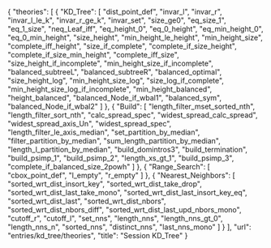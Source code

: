 {
    "theories": [
        {
            "KD_Tree": [
                "dist_point_def",
                "invar_l",
                "invar_r",
                "invar_l_le_k",
                "invar_r_ge_k",
                "invar_set",
                "size_ge0",
                "eq_size_1",
                "eq_1_size",
                "neq_Leaf_iff",
                "eq_height_0",
                "eq_0_height",
                "eq_min_height_0",
                "eq_0_min_height",
                "size_height",
                "min_height_le_height",
                "min_height_size",
                "complete_iff_height",
                "size_if_complete",
                "complete_if_size_height",
                "complete_if_size_min_height",
                "complete_iff_size",
                "size_height_if_incomplete",
                "min_height_size_if_incomplete",
                "balanced_subtreeL",
                "balanced_subtreeR",
                "balanced_optimal",
                "size_height_log",
                "min_height_size_log",
                "size_log_if_complete",
                "min_height_size_log_if_incomplete",
                "min_height_balanced",
                "height_balanced",
                "balanced_Node_if_wbal1",
                "balanced_sym",
                "balanced_Node_if_wbal2"
            ]
        },
        {
            "Build": [
                "length_filter_mset_sorted_nth",
                "length_filter_sort_nth",
                "calc_spread_spec",
                "widest_spread_calc_spread",
                "widest_spread_axis_Un",
                "widest_spread_spec",
                "length_filter_le_axis_median",
                "set_partition_by_median",
                "filter_partition_by_median",
                "sum_length_partition_by_median",
                "length_l_partition_by_median",
                "build_domintros3",
                "build_termination",
                "build_psimp_1",
                "build_psimp_2",
                "length_xs_gt_1",
                "build_psimp_3",
                "complete_if_balanced_size_2powh"
            ]
        },
        {
            "Range_Search": [
                "cbox_point_def",
                "l_empty",
                "r_empty"
            ]
        },
        {
            "Nearest_Neighbors": [
                "sorted_wrt_dist_insort_key",
                "sorted_wrt_dist_take_drop",
                "sorted_wrt_dist_last_take_mono",
                "sorted_wrt_dist_last_insort_key_eq",
                "sorted_wrt_dist_last",
                "sorted_wrt_dist_nbors",
                "sorted_wrt_dist_nbors_diff",
                "sorted_wrt_dist_last_upd_nbors_mono",
                "cutoff_r",
                "cutoff_l",
                "set_nns",
                "length_nns",
                "length_nns_gt_0",
                "length_nns_n",
                "sorted_nns",
                "distinct_nns",
                "last_nns_mono"
            ]
        }
    ],
    "url": "entries/kd_tree/theories",
    "title": "Session KD_Tree"
}